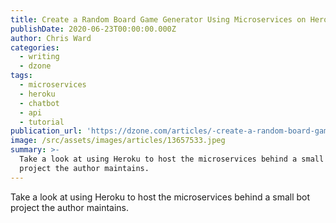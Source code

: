 ```yaml
---
title: Create a Random Board Game Generator Using Microservices on Heroku
publishDate: 2020-06-23T00:00:00.000Z
author: Chris Ward
categories:
  - writing
  - dzone
tags:
  - microservices
  - heroku
  - chatbot
  - api
  - tutorial
publication_url: 'https://dzone.com/articles/-create-a-random-board-game-generator-using-micros'
image: /src/assets/images/articles/13657533.jpeg
summary: >-
  Take a look at using Heroku to host the microservices behind a small bot
  project the author maintains.
---
```

Take a look at using Heroku to host the microservices behind a small bot project the author maintains.

